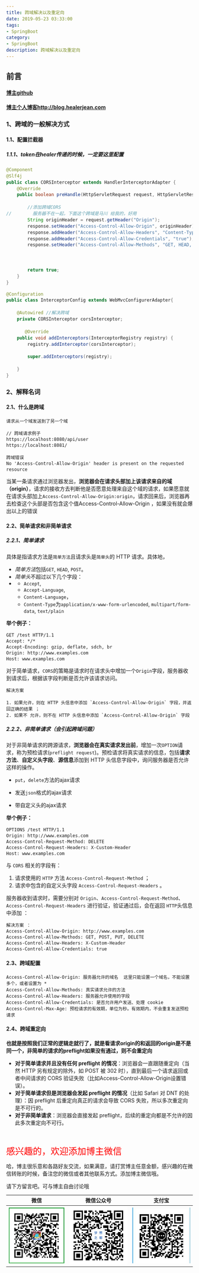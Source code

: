 ```yaml
---
title: 跨域解决以及重定向
date: 2019-05-23 03:33:00
tags: 
- SpringBoot
category: 
- SpringBoot
description: 跨域解决以及重定向
---
```


<!-- 

https://raw.githubusercontent.com/HealerJean/HealerJean.github.io/master/blogImages/
　　首行缩进

<font  clalss="healerColor" color="red" size="5" >     </font>

<font  clalss="healerSize"  size="5" >     </font>
-->




## 前言

#### [博主github](https://github.com/HealerJean)
#### [博主个人博客http://blog.healerjean.com](http://HealerJean.github.io)    

### 1、跨域的一般解决方式

#### 1.1、配置拦截器 

##### 1.1.1、token在healer传递的时候，一定要这里配置

```java
@Component
@Slf4j
public class CORSInterceptor extends HandlerInterceptorAdapter {
    @Override
    public boolean preHandle(HttpServletRequest request, HttpServletResponse response, Object handler) throws Exception {

        //添加跨域CORS
//        服务器不在一起，下面这个跨域是马川 给我的，好用
        String originHeader = request.getHeader("Origin");
        response.setHeader("Access-Control-Allow-Origin", originHeader);
        response.addHeader("Access-Control-Allow-Headers", "Content-Type, Access-Control-Allow-Headers, Authorization, X-Requested-With,accessToken");
        response.addHeader("Access-Control-Allow-Credentials", "true");
        response.setHeader("Access-Control-Allow-Methods", "GET, HEAD, POST, PUT, DELETE, TRACE, OPTIONS, PATCH");



        return true;
    }
}

```

```java
@Configuration
public class InterceptorConfig extends WebMvcConfigurerAdapter{

    @Autowired //解决跨域
    private CORSInterceptor corsInterceptor;

       @Override
    public void addInterceptors(InterceptorRegistry registry) {
        registry.addInterceptor(corsInterceptor);

        super.addInterceptors(registry);

    }
}

```



### 2、解释名词

#### 2.1、什么是跨域

```
请求从一个域发送到了另一个域

// 跨域请求例子
https://localhost:8080/api/user
https://localhost:8081/

跨域错误
No 'Access-Control-Allow-Origin' header is present on the requested resource
```



当某一条请求通过浏览器发出，**浏览器会在请求头部加上该请求来自的域（origin）**，请求的接收方去判断他是否愿意处理来自这个域的请求，如果愿意就在请求头部加上`Access-Control-Allow-Origin:origin`，请求回来后，浏览器再去检查这个头部是否包含这个值Access-Control-Allow-Origin ，如果没有就会爆出以上的错误

#### 2.2、简单请求和非简单请求

##### 2.2.1、**简单请求**

 具体是指请求方法是`简单方法`且请求头是`简单头`的 HTTP 请求。具体地，


- *简单方法*包括`GET`, `HEAD`, `POST`。
- *简单头*不超过以下几个字段：  
- + `Accept`,
  + `Accept-Language`, 
  + `Content-Language`，
  +  `Content-Type`为`application/x-www-form-urlencoded`, `multipart/form-data`, `text/plain`  

**举个例子：**    

```
GET /test HTTP/1.1
Accept: */*
Accept-Encoding: gzip, deflate, sdch, br
Origin: http://www.examples.com
Host: www.examples.com

```

对于简单请求，`CORS`的策略是请求时在请求头中增加一个`Origin`字段，服务器收到请求后，根据该字段判断是否允许该请求访问。

```
解决方案 

1. 如果允许，则在 HTTP 头信息中添加 `Access-Control-Allow-Origin` 字段，并返回正确的结果 ；     
2. 如果不 允许，则不在 HTTP 头信息中添加 `Access-Control-Allow-Origin` 字段
```



##### 2.2.2、非简单请求（会引起跨域问题）

对于非简单请求的跨源请求，**浏览器会在真实请求发出前**，增加一次`OPTION`请求，称为预检请求(`preflight request`)。预检请求将真实请求的信息，包括**请求方法**、**自定义头字段**、**源信息**添加到 HTTP 头信息字段中，询问服务器是否允许这样的操作。

+ `put`，`delete`方法的ajax请求     

+ 发送`json`格式的ajax请求       

+ 带自定义头的ajax请求

**举个例子：**

```
OPTIONS /test HTTP/1.1
Origin: http://www.examples.com
Access-Control-Request-Method: DELETE
Access-Control-Request-Headers: X-Custom-Header
Host: www.examples.com
```

与 `CORS` 相关的字段有：

1. 请求使用的 `HTTP` 方法 `Access-Control-Request-Method` ；
2. 请求中包含的自定义头字段 `Access-Control-Request-Headers` 。

服务器收到请求时，需要分别对 `Origin`、`Access-Control-Request-Method`、`Access-Control-Request-Headers` 进行验证，验证通过后，会在返回 `HTTP`头信息中添加 ：      

```
解决方案 ：
Access-Control-Allow-Origin: http://www.examples.com
Access-Control-Allow-Methods: GET, POST, PUT, DELETE
Access-Control-Allow-Headers: X-Custom-Header
Access-Control-Allow-Credentials: true
```

#### 2.3、跨域配置

```
Access-Control-Allow-Origin: 服务器允许的域名  这里只能设置一个域名，不能设置多个，或者设置为 *   
Access-Control-Allow-Methods: 真实请求允许的方法
Access-Control-Allow-Headers: 服务器允许使用的字段
Access-Control-Allow-Credentials: 是否允许用户发送、处理 cookie
Access-Control-Max-Age: 预检请求的有效期，单位为秒。有效期内，不会重复发送预检请求
```



#### 2.4、跨域重定向

  **也就是按照我们正常的逻辑走就行了，就是看请求origin的和返回的origin是不是同一个，非简单的请求的preflight如果没有通过，则不会重定向**

- **对于简单请求并且没有任何 preflight 的情况**：浏览器会一直跟随重定向（当然 HTTP 另有规定的除外，如 POST 被 302 时），直到最后一个请求返回或者中间请求的 CORS 验证失败（比如Access-Control-Allow-Origin设置错误）。
- **对于简单请求但是浏览器会发起 preflight 的情况**（比如 Safari 对 DNT 的处理）：因 preflight 后重定向真正的请求会导致 CORS 失败，所以多次重定向是不可行的。
- **对于非简单请求**：浏览器会直接发起 preflight，后续的重定向都是不允许的因此多次重定向不可行。







<br/>
<br/>

<font  color="red" size="5" >     
感兴趣的，欢迎添加博主微信
 </font>

<br/>



哈，博主很乐意和各路好友交流，如果满意，请打赏博主任意金额，感兴趣的在微信转账的时候，备注您的微信或者其他联系方式。添加博主微信哦。    

请下方留言吧。可与博主自由讨论哦

|微信 | 微信公众号|支付宝|
|:-------:|:-------:|:------:|
| ![微信](https://raw.githubusercontent.com/HealerJean/HealerJean.github.io/master/assets/img/tctip/weixin.jpg)|![微信公众号](https://raw.githubusercontent.com/HealerJean/HealerJean.github.io/master/assets/img/my/qrcode_for_gh_a23c07a2da9e_258.jpg)|![支付宝](https://raw.githubusercontent.com/HealerJean/HealerJean.github.io/master/assets/img/tctip/alpay.jpg) |



<!-- Gitalk 评论 start  -->

<link rel="stylesheet" href="https://unpkg.com/gitalk/dist/gitalk.css">
<script src="https://unpkg.com/gitalk@latest/dist/gitalk.min.js"></script> 
<div id="gitalk-container"></div>    
 <script type="text/javascript">
    var gitalk = new Gitalk({
		clientID: `1d164cd85549874d0e3a`,
		clientSecret: `527c3d223d1e6608953e835b547061037d140355`,
		repo: `HealerJean.github.io`,
		owner: 'HealerJean',
		admin: ['HealerJean'],
		id: 'UWt8JsxOimPMrp2R',
    });
    gitalk.render('gitalk-container');
</script> 


<!-- Gitalk end -->

